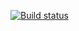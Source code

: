[![Build status](https://ci.appveyor.com/api/projects/status/9bhxn5cn446hknpa?svg=true)](https://ci.appveyor.com/project/volontare/aqa2-f8t0y)
